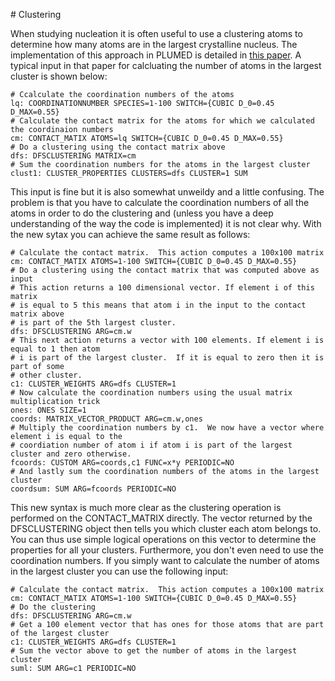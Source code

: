 # Clustering

When studying nucleation it is often useful to use a clustering atoms to determine how many atoms are in the largest crystalline nucleus.
The implementation of this approach in PLUMED is detailed in [this paper](https://pubs.acs.org/doi/abs/10.1021/acs.jctc.6b01073).  A typical 
input in that paper for calcluating the number of atoms in the largest cluster is shown below:

```plumed
# Ccalculate the coordination numbers of the atoms
lq: COORDINATIONNUMBER SPECIES=1-100 SWITCH={CUBIC D_0=0.45 D_MAX=0.55}
# Calculate the contact matrix for the atoms for which we calculated the coordinaion numbers
cm: CONTACT_MATIX ATOMS=lq SWITCH={CUBIC D_0=0.45 D_MAX=0.55}
# Do a clustering using the contact matrix above
dfs: DFSCLUSTERING MATRIX=cm
# Sum the coordination numbers for the atoms in the largest cluster
clust1: CLUSTER_PROPERTIES CLUSTERS=dfs CLUSTER=1 SUM
```

This input is fine but it is also somewhat unweildy and a little confusing.  The problem is that you have to calculate the coordination numbers 
of all the atoms in order to do the clustering and (unless you have a deep understanding of the way the code is implemented) it is not clear why.
With the new sytax you can achieve the same result as follows:

```plumed
# Calculate the contact matrix.  This action computes a 100x100 matrix
cm: CONTACT_MATIX ATOMS=1-100 SWITCH={CUBIC D_0=0.45 D_MAX=0.55}
# Do a clustering using the contact matrix that was computed above as input
# This action returns a 100 dimensional vector. If element i of this matrix
# is equal to 5 this means that atom i in the input to the contact matrix above
# is part of the 5th largest cluster.  
dfs: DFSCLUSTERING ARG=cm.w
# This next action returns a vector with 100 elements. If element i is equal to 1 then atom 
# i is part of the largest cluster.  If it is equal to zero then it is part of some 
# other cluster.
c1: CLUSTER_WEIGHTS ARG=dfs CLUSTER=1
# Now calculate the coordination numbers using the usual matrix multiplication trick
ones: ONES SIZE=1
coords: MATRIX_VECTOR_PRODUCT ARG=cm.w,ones
# Multiply the coordination numbers by c1.  We now have a vector where element i is equal to the 
# coordiation number of atom i if atom i is part of the largest cluster and zero otherwise.
fcoords: CUSTOM ARG=coords,c1 FUNC=x*y PERIODIC=NO
# And lastly sum the coordination numbers of the atoms in the largest cluster
coordsum: SUM ARG=fcoords PERIODIC=NO
```

This new syntax is much more clear as the clustering operation is performed on the CONTACT_MATRIX directly.  The vector returned by the DFSCLUSTERING object 
then tells you which cluster each atom belongs to.  You can thus use simple logical operations on this vector to determine the properties for all your clusters. 
Furthermore, you don't even need to use the coordination numbers.  If you simply want to calculate the number of atoms in the largest cluster you can use the following
input:

```plumed
# Calculate the contact matrix.  This action computes a 100x100 matrix
cm: CONTACT_MATIX ATOMS=1-100 SWITCH={CUBIC D_0=0.45 D_MAX=0.55}
# Do the clustering
dfs: DFSCLUSTERING ARG=cm.w
# Get a 100 element vector that has ones for those atoms that are part of the largest cluster
c1: CLUSTER_WEIGHTS ARG=dfs CLUSTER=1   
# Sum the vector above to get the number of atoms in the largest cluster
suml: SUM ARG=c1 PERIODIC=NO
```
